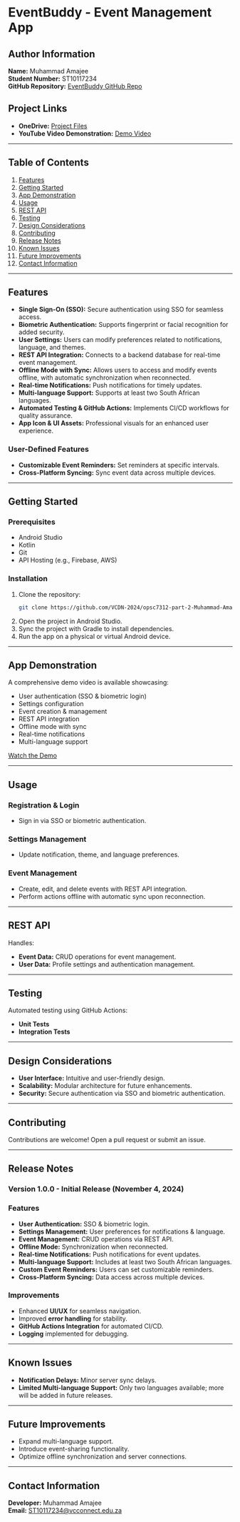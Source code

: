 # EventBuddy - Event Management App

## Author Information
**Name:** Muhammad Amajee  
**Student Number:** ST10117234  
**GitHub Repository:** [EventBuddy GitHub Repo](https://github.com/Muhammad-Amajee/opsc7312-poe-discontinuation-assessment-Muhammad-Amajee)

## Project Links
- **OneDrive:** [Project Files](https://onedrive.live.com/?cid=6E2099341517F389&id=6E2099341517F389%21sea0e69d1e12547fcaf6e917bf6dfd447&parId=root&o=OneUp)
- **YouTube Video Demonstration:** [Demo Video](https://youtu.be/61CBP3WYmlQ)

---

## Table of Contents
1. [Features](#features)
2. [Getting Started](#getting-started)
3. [App Demonstration](#app-demonstration)
4. [Usage](#usage)
5. [REST API](#rest-api)
6. [Testing](#testing)
7. [Design Considerations](#design-considerations)
8. [Contributing](#contributing)
9. [Release Notes](#release-notes)
10. [Known Issues](#known-issues)
11. [Future Improvements](#future-improvements)
12. [Contact Information](#contact-information)

---

## Features
- **Single Sign-On (SSO):** Secure authentication using SSO for seamless access.
- **Biometric Authentication:** Supports fingerprint or facial recognition for added security.
- **User Settings:** Users can modify preferences related to notifications, language, and themes.
- **REST API Integration:** Connects to a backend database for real-time event management.
- **Offline Mode with Sync:** Allows users to access and modify events offline, with automatic synchronization when reconnected.
- **Real-time Notifications:** Push notifications for timely updates.
- **Multi-language Support:** Supports at least two South African languages.
- **Automated Testing & GitHub Actions:** Implements CI/CD workflows for quality assurance.
- **App Icon & UI Assets:** Professional visuals for an enhanced user experience.

### User-Defined Features
- **Customizable Event Reminders:** Set reminders at specific intervals.
- **Cross-Platform Syncing:** Sync event data across multiple devices.

---

## Getting Started

### Prerequisites
- Android Studio
- Kotlin
- Git
- API Hosting (e.g., Firebase, AWS)

### Installation
1. Clone the repository:
   ```sh
   git clone https://github.com/VCDN-2024/opsc7312-part-2-Muhammad-Amajee.git
   ```
2. Open the project in Android Studio.
3. Sync the project with Gradle to install dependencies.
4. Run the app on a physical or virtual Android device.

---

## App Demonstration
A comprehensive demo video is available showcasing:
- User authentication (SSO & biometric login)
- Settings configuration
- Event creation & management
- REST API integration
- Offline mode with sync
- Real-time notifications
- Multi-language support

[Watch the Demo](https://youtu.be/61CBP3WYmlQ)

---

## Usage
### Registration & Login
- Sign in via SSO or biometric authentication.

### Settings Management
- Update notification, theme, and language preferences.

### Event Management
- Create, edit, and delete events with REST API integration.
- Perform actions offline with automatic sync upon reconnection.

---

## REST API
Handles:
- **Event Data:** CRUD operations for event management.
- **User Data:** Profile settings and authentication management.

---

## Testing
Automated testing using GitHub Actions:
- **Unit Tests**
- **Integration Tests**

---

## Design Considerations
- **User Interface:** Intuitive and user-friendly design.
- **Scalability:** Modular architecture for future enhancements.
- **Security:** Secure authentication via SSO and biometric authentication.

---

## Contributing
Contributions are welcome! Open a pull request or submit an issue.

---

## Release Notes

### Version 1.0.0 - Initial Release (November 4, 2024)

### Features
- **User Authentication:** SSO & biometric login.
- **Settings Management:** User preferences for notifications & language.
- **Event Management:** CRUD operations via REST API.
- **Offline Mode:** Synchronization when reconnected.
- **Real-time Notifications:** Push notifications for event updates.
- **Multi-language Support:** Includes at least two South African languages.
- **Custom Event Reminders:** Users can set customizable reminders.
- **Cross-Platform Syncing:** Data access across multiple devices.

### Improvements
- Enhanced **UI/UX** for seamless navigation.
- Improved **error handling** for stability.
- **GitHub Actions Integration** for automated CI/CD.
- **Logging** implemented for debugging.

---

## Known Issues
- **Notification Delays:** Minor server sync delays.
- **Limited Multi-language Support:** Only two languages available; more will be added in future releases.

---

## Future Improvements
- Expand multi-language support.
- Introduce event-sharing functionality.
- Optimize offline synchronization and server connections.

---

## Contact Information
**Developer:** Muhammad Amajee  
**Email:** ST10117234@vcconnect.edu.za

